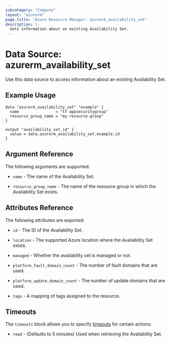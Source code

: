```yaml
---
subcategory: "Compute"
layout: "azurerm"
page_title: "Azure Resource Manager: azurerm_availability_set"
description: |-
  Gets information about an existing Availability Set.
---
```


# Data Source: azurerm_availability_set

Use this data source to access information about an existing Availability Set.

## Example Usage

```hcl
data "azurerm_availability_set" "example" {
  name                = "tf-appsecuritygroup"
  resource_group_name = "my-resource-group"
}

output "availability_set_id" {
  value = data.azurerm_availability_set.example.id
}
```

## Argument Reference

The following arguments are supported:

* `name` - The name of the Availability Set.

* `resource_group_name` - The name of the resource group in which the Availability Set exists.

## Attributes Reference

The following attributes are exported:

* `id` - The ID of the Availability Set.

* `location` - The supported Azure location where the Availability Set exists.

* `managed` - Whether the availability set is managed or not.

* `platform_fault_domain_count` - The number of fault domains that are used.

* `platform_update_domain_count` - The number of update domains that are used.

* `tags` - A mapping of tags assigned to the resource.

## Timeouts

The `timeouts` block allows you to specify [timeouts](https://www.terraform.io/language/resources/syntax#operation-timeouts) for certain actions:

* `read` - (Defaults to 5 minutes) Used when retrieving the Availability Set.
